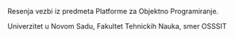 Resenja vezbi iz predmeta Platforme za Objektno Programiranje.

Univerzitet u Novom Sadu, Fakultet Tehnickih Nauka, smer OSSSIT
